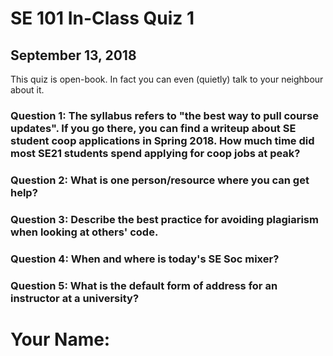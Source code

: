 # SE 101 In-Class Quiz 1
## September 13, 2018

This quiz is open-book. In fact you can even (quietly) talk to your neighbour about it.

### Question 1: The syllabus refers to "the best way to pull course updates". If you go there, you can find a writeup about SE student coop applications in Spring 2018. How much time did most SE21 students spend applying for coop jobs at peak?

### Question 2: What is one person/resource where you can get help?

### Question 3: Describe the best practice for avoiding plagiarism when looking at others' code.

### Question 4: When and where is today's SE Soc mixer?

### Question 5: What is the default form of address for an instructor at a university?

# Your Name: